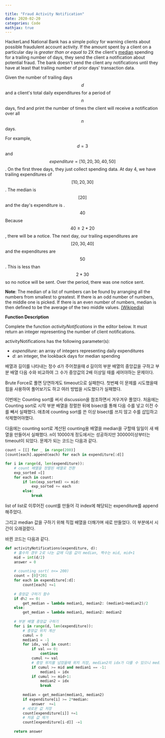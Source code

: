 ```yaml
---

title: "Fraud Activity Notification"
date: 2020-02-20
categories: Code
mathjax: true
---
```


HackerLand National Bank has a simple policy for warning clients about possible fraudulent account activity. If the amount spent by a client on a particular day is *greater than or equal to* 2X the client's [median](https://en.wikipedia.org/wiki/Median) spending for a trailing number of days, they send the client a notification about potential fraud. The bank doesn't send the client any notifications until they have at least that trailing number of prior days' transaction data.

Given the number of trailing days  $$d$$ and a client's total daily expenditures for a period of $$n$$ days, find and print the number of times the client will receive a notification over all $$n$$ days.

For example, $$d=3$$ and $$expenditure = [10,20,30,40,50]$$. On the first three days, they just collect spending data. At day 4, we have trailing expenditures of $$[10, 20, 30]$$. The median is $$[20]$$ and the day's expenditure is .$$40$$ Because $$40 \geq 2 *20$$, there will be a notice. The next day, our trailing expenditures are $$[20, 30, 40]$$ and the expenditures are $$50$$. This is less than $$2*30$$ so no notice will be sent. Over the period, there was one notice sent.

**Note**: The median of a list of numbers can be found by arranging all the numbers from smallest to greatest. If there is an odd number of numbers, the middle one is picked. If there is an even number of numbers, median is then defined to be the average of the two middle values. [(Wikipedia)](https://en.wikipedia.org/wiki/Median#Basic_procedure)

**Function Description**

Complete the function *activityNotifications* in the editor below. It must return an integer representing the number of client notifications.

activityNotifications has the following parameter(s):

- *expenditure*: an array of integers representing daily expenditures
- *d*: an integer, the lookback days for median spending



배열과 길이를 나타내는 정수 d가 주어졌을때 d 길이의 부분 배열의 중앙값을 구하고 부분 배열 다음 수와 비교하여 그 수가 중앙값의 2배 이상일 때를 세어야하는 문제이다.

Brute Force로 풀면 당연하게도 timeout으로 실패한다. 첫번째 이 문제를 시도했을때 힙을 사용하여 풀어보기도 하고 여러 방법을 시도했다가 실패했다.

이번에는 Counting sort를 써서 discussion을 참조하면서 겨우겨우 풀었다. 처음에는 Counting sort로 시작 부분 배열을 정렬한 뒤에 bisect를 통해 다음 수를 넣고 이전 수를 빼서 실패했다. 애초에 counting sort를 쓴 이상 bisect를 쓰지 않고 수를 삽입하고 삭제했어야했다.

다음에는 counting sort로 계산된 counting용 배열을 median을 구할때 일일이 새 배열을 만들어서 실패했다. n이 10000개 정도에서는 성공하지만 30000이상부터는 timeout이 되었다. 문제가 되는 코드는 다음과 같다.

```python
count = [[] for _ in range(200)]
[count[each].append(each) for each in expenditure[:d]]

for i in range(d, len(expenditure)):
    # count 배열을 정렬된 배열로 전환
    exp_sorted =[]
    for each in count:
        if len(exp_sorted) <= mid:
            exp_sorted += each
        else:
            break
```

list of list로 이루어진 count를 만들어 각 index에 해당되는 expenditure를 append해주었다.

그리고 median 값을 구하기 위해 직접 배열을 더해가며 새로 만들었다. 이 부분에서 시간이 오래걸렸다.



바뀐 코드는 다음과 같다.

```python
def activityNotifications(expenditure, d):
    # 홀수의 경우 2로 나눈 값에 다음 값이 median, 짝수는 mid, mid+1
    mid = int(d/2)
    answer = 0
    
    # counting sort( n<= 200)
    count = [0]*201
    for each in expenditure[:d]:
        count[each] +=1
    
    # 중앙값 구하기 함수
    if d%2 == 0:
        get_median = lambda median1, median2: (median1+median2)/2
    else:
        get_median = lambda median1, median2: median2
        
    # 부분 배열 중앙값 구하기
    for i in range(d, len(expenditure)):
        # 중앙값 위치 계산
        cumul = 0
        median1 = -1
        for idx, val in count:
            if val == 0:
                continue
            cumul += val
            # 중앙 위치를 넘었을때 위치 저장, median2의 idx가 다를 수 있으니 median1이 저장되면 바뀌지 않도록 조건
            if cumul >= mid and median1 == -1:
                median1 = idx
            if cumul >= mid+1:
                median2 = idx
                break
        
        median = get_median(median1, median2)
        if expenditure[i] >= 2*median:
            answer  +=1
        # 새로운 값 저장
        count[expenditure[i]] +=1
        # 처음 값 제거
        count[expenditure[i-d]] -=1
        
    return answer
```



